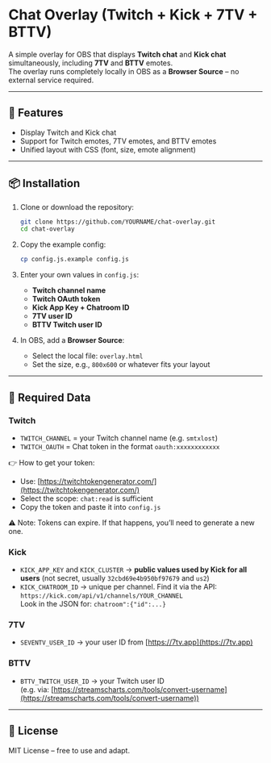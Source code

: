 # Chat Overlay (Twitch + Kick + 7TV + BTTV)

A simple overlay for OBS that displays **Twitch chat** and **Kick chat** simultaneously, including **7TV** and **BTTV** emotes.  
The overlay runs completely locally in OBS as a **Browser Source** – no external service required.

---

## 🚀 Features
- Display Twitch and Kick chat
- Support for Twitch emotes, 7TV emotes, and BTTV emotes
- Unified layout with CSS (font, size, emote alignment)

---

## 📦 Installation
1. Clone or download the repository:
   ```bash
   git clone https://github.com/YOURNAME/chat-overlay.git
   cd chat-overlay
   ```

2. Copy the example config:
   ```bash
   cp config.js.example config.js
   ```

3. Enter your own values in `config.js`:
   - **Twitch channel name**
   - **Twitch OAuth token**
   - **Kick App Key + Chatroom ID**
   - **7TV user ID**
   - **BTTV Twitch user ID**

4. In OBS, add a **Browser Source**:
   - Select the local file: `overlay.html`
   - Set the size, e.g., `800x600` or whatever fits your layout

---

## 🔑 Required Data

### Twitch
- `TWITCH_CHANNEL` = your Twitch channel name (e.g. `smtxlost`)  
- `TWITCH_OAUTH` = Chat token in the format `oauth:xxxxxxxxxxxx`  

👉 How to get your token:  
- Use: [https://twitchtokengenerator.com/](https://twitchtokengenerator.com/)  
- Select the scope: `chat:read` is sufficient  
- Copy the token and paste it into `config.js`  

⚠️ Note: Tokens can expire. If that happens, you’ll need to generate a new one.  

### Kick
- `KICK_APP_KEY` and `KICK_CLUSTER` → **public values used by Kick for all users** (not secret, usually `32cbd69e4b950bf97679` and `us2`)  
- `KICK_CHATROOM_ID` → unique per channel. Find it via the API:  
  `https://kick.com/api/v1/channels/YOUR_CHANNEL`  
  Look in the JSON for: `chatroom":{"id":...}`

### 7TV
- `SEVENTV_USER_ID` → your user ID from [https://7tv.app](https://7tv.app)  

### BTTV
- `BTTV_TWITCH_USER_ID` → your Twitch user ID  
  (e.g. via: [https://streamscharts.com/tools/convert-username](https://streamscharts.com/tools/convert-username))

---

## 📄 License
MIT License – free to use and adapt.

